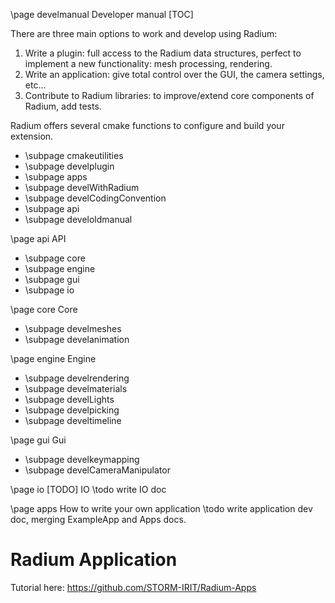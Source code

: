 \page develmanual Developer manual
[TOC]


There are three main options to work and develop using Radium:
1. Write a plugin: full access to the Radium data structures, perfect to implement a new functionality: mesh processing, rendering.
2. Write an application: give total control over the GUI, the camera settings, etc...
3. Contribute to Radium libraries: to improve/extend core components of Radium, add tests.

Radium offers several cmake functions to configure and build your extension.

- \subpage cmakeutilities
- \subpage develplugin
- \subpage apps
- \subpage develWithRadium
- \subpage develCodingConvention
- \subpage api
- \subpage develoldmanual

\page api API
- \subpage core
- \subpage engine
- \subpage gui
- \subpage io

\page core Core
- \subpage develmeshes
- \subpage develanimation

\page engine Engine
- \subpage develrendering
- \subpage develmaterials
- \subpage develLights
- \subpage develpicking
- \subpage develtimeline

\page gui Gui
- \subpage develkeymapping
- \subpage develCameraManipulator

\page io [TODO] IO
\todo write IO doc

\page apps How to write your own application
\todo write application dev doc, merging ExampleApp and Apps docs.
# Radium Application
Tutorial here: https://github.com/STORM-IRIT/Radium-Apps
